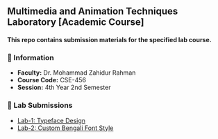 ## Multimedia and Animation Techniques Laboratory [Academic Course]

#### This repo contains **submission materials** for the specified lab course.

### 🔹 Information
- **Faculty:** Dr. Mohammad Zahidur Rahman
- **Course Code:** CSE-456
- **Session:** 4th Year 2nd Semester
 
### 🔹 Lab Submissions
- [Lab-1: Typeface Design](/Lab1)
- [Lab-2: Custom Bengali Font Style](/Lab2)
